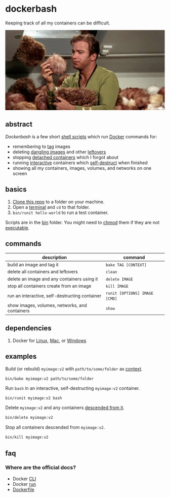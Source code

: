 # dockerbash

Keeping track of all my containers can be difficult.

<img
  alt="tribbles"
  src="https://raw.githubusercontent.com/samkennerly/posters/master/dockerbash.jpeg"
  title="They noil not, neither do they spin.">

## abstract

*Dockerbash* is a few short
[shell scripts](https://en.wikipedia.org/wiki/Shell_script)
which run
[Docker](https://www.docker.com/)
commands for:

- remembering to
[tag](https://docs.docker.com/engine/reference/commandline/build/#tag-an-image--t)
images
- deleting
[dangling images](https://docs.docker.com/config/pruning/#prune-images)
and other
[leftovers](https://docs.docker.com/engine/reference/commandline/system_prune/)
- stopping
[detached containers](https://docs.docker.com/engine/reference/run/#detached-vs-foreground)
which I forgot about
- running
[interactive](https://docs.docker.com/engine/reference/run/#foreground)
containers which
[self-destruct](https://docs.docker.com/engine/reference/run/#clean-up---rm)
when finished
- showing all my containers, images, volumes, and networks on one screen

## basics

1. [Clone this repo](https://help.github.com/articles/cloning-a-repository/) to a folder on your machine.
2. Open a
[terminal](https://en.wikipedia.org/wiki/Command-line_interface)
and `cd` to that folder.
3. `bin/runit hello-world` to run a test container.

Scripts are in the
[bin](bin)
folder.
You might need to
[chmod](https://en.wikipedia.org/wiki/Chmod)
them if they are not
[executable](https://en.wikipedia.org/wiki/File_system_permissions#Permissions).

## commands

| description | command |
| ---- | ---- |
| build an image and tag it | `bake TAG [CONTEXT]` |
| delete all containers and leftovers | `clean` |
| delete an image and any containers using it | `delete IMAGE` |
| stop all containers create from an image | `kill IMAGE` |
| run an interactive, self-destructing container | `runit [OPTIONS] IMAGE [CMD]` |
| show images, volumes, networks, and containers | `show` |

## dependencies

1. Docker for
[Linux](https://docs.docker.com/install/),
[Mac](https://docs.docker.com/v17.12/docker-for-mac/install/),
or
[Windows](https://docs.docker.com/docker-for-windows/install/)

## examples

Build (or rebuild) `myimage:v2` with `path/to/some/folder` as
[context](https://docs.docker.com/engine/reference/commandline/build/#extended-description).
```bash
bin/bake myimage:v2 path/to/some/folder
```

Run `bash` in an interactive, self-destructing `myimage:v2` container.
```
bin/runit myimage:v2 bash
```

Delete `myimage:v2` and any containers
[descended from it](https://docs.docker.com/engine/reference/commandline/ps/#ancestor).
```bash
bin/delete myimage:v2
```

Stop all containers descended from `myimage:v2`.
```bash
bin/kill myimage:v2
```

## faq

### Where are the official docs?

- Docker [CLI](https://docs.docker.com/engine/reference/commandline/cli/)
- Docker [run](https://docs.docker.com/engine/reference/run/)
- [Dockerfile](https://docs.docker.com/engine/reference/builder/)
